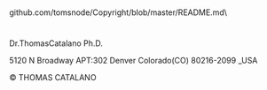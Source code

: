 #
github.com/tomsnode/Copyright/blob/master/README.md\

#
Dr.ThomasCatalano Ph.D.

5120 N Broadway APT:302 Denver Colorado(CO) 80216-2099 _USA

© THOMAS CATALANO
